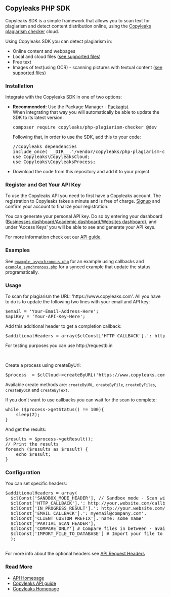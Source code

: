 <h2>Copyleaks PHP SDK</h2>
<p>
Copyleaks SDK is a simple framework that allows you to scan text for plagiarism and detect content distribution online, using the <a href="https://copyleaks.com">Copyleaks plagiarism checker</a> cloud.
</p>
<p>
Using Copyleaks SDK you can detect plagiarism in:  
<ul>
<li>Online content and webpages</li>
<li>Local and cloud files (<a href="https://api.copyleaks.com/GeneralDocumentation/TechnicalSpecifications#supportedfiletypes">see supported files</a>)</li>
<li>Free text</li>
<li>Images of text(using OCR) - scanning pictures with textual content (<a href="https://api.copyleaks.com/GeneralDocumentation/TechnicalSpecifications#supportedfiletypes">see supported files</a>)</li>
</ul>
</p>
<h3>Installation</h3>
<p>Integrate with the Copyleaks SDK in one of two options:</p>
<ul>
<li><b>Recommended:</b> Use the Package Manager - <a href="https://packagist.org/packages/copyleaks/php-plagiarism-checker">Packagist</a>.
  <br>
  When integrating that way you will automatically be able to update the SDK to its latest version:
<pre>
composer require copyleaks/php-plagiarism-checker @dev
</pre>
Following that, in order to use the SDK, add this to your code:
<pre>
//copyleaks dependencies 
include_once( __DIR__.'/vendor/copyleaks/php-plagiarism-checker/autoload.php');
use Copyleaks\CopyleaksCloud;
use Copyleaks\CopyleaksProcess;
</pre>
</li>
<li>Download the code from this repository and add it to your project.
</ul>
<h3>Register and Get Your API Key</h3>
 <p>To use the Copyleaks API you need to first have a Copyleaks account. The registration to Copyleaks takes a minute and is free of charge. <a href="https://copyleaks.com/Account/Register">Signup</a> and confirm your account to finalize your registration. </p>
 <p>You can generate your personal API key. Do so by entering your dashboard (<a href="https://api.copyleaks.com/businessesapi">Businesses dashboard/</a><a href="https://api.copyleaks.com/academicapi">Academic dashboard/</a><a href="https://api.copyleaks.com/websitesapi">Websites dashboard</a>), and under 'Access Keys' you will be able to see and generate your API keys.</p>
<p>For more information check out our <a href="https://api.copyleaks.com/Guides/HowToUse">API guide</a>.</p>
<h3>Examples</h3>
<p>See <a href="https://github.com/Copyleaks/PHP-Plagiarism-Checker/blob/master/example_asynchronous.php"><code>example_asynchronous.php</code></a> for an example using callbacks and <a href="https://github.com/Copyleaks/PHP-Plagiarism-Checker/blob/master/example_synchronous.php"><code>example_synchronous.php</code></a> for a synced example that update the status programatically.</p>
<h3>Usage</h3>
<p>To scan for plagiarism the URL: 'https://www.copyleaks.com'. All you have to do is to update the following two lines with your email and API key:
</p>
<pre>
$email = 'Your-Email-Address-Here';
$apiKey = 'Your-API-Key-Here';
</pre>
<p>Add this additional header to get a completion callback:</p>
<pre>$additionalHeaders = array($clConst['HTTP_CALLBACK'].': http://your.website.com/callbacks/' </pre>
<p>For testing purposes you can use http://requestb.in</p><BR/>

<p>Create a process using createByUrl:</p>
<pre>$process  = $clCloud->createByURL('https://www.copyleaks.com',$additionalHeaders); </pre>
<p>Available create methods are: <code>createByURL</code>, <code>createByFile</code>, <code>createByFiles</code>, <code>createByOCR</code> and <code>createByText</code>.</p>

<p>If you don't want to use callbacks you can wait for the scan to complete:</p>
<pre>
while ($process->getStatus() != 100){
	sleep(2);              
}
</pre>

<p>And get the results:</p> 
<pre>$results = $process->getResult();
// Print the results
foreach ($results as $result) {
	echo $result;
}
</pre>
<h3>Configuration</h3>
<p>You can set specific headers:</p>
<pre>$additionalHeaders = array(
  $clConst['SANDBOX_MODE_HEADER'], // Sandbox mode - Scan without consuming any credits and get back dummy results
  $clConst['HTTP_CALLBACK'].': http://your.website.com/callbacks/', # For a fast testing of callbacks option we recommend to use http://requestb.in
  $clConst['IN_PROGRESS_RESULT'].': http://your.website.com/callback/results/,
  $clConst['EMAIL_CALLBACK'].': myemail@company.com',
  $clConst['CLIENT_CUSTOM_PREFIX'].'name: some name'
  $clConst['PARTIAL_SCAN_HEADER'],
  $clConst['COMPARE_ONLY'] # Compare files in between - available only on createByFiles
  $clConst['IMPORT_FILE_TO_DATABASE'] # Import your file to our database only
  );
 </pre>
<p>For more info about the optional headers see <a href="https://api.copyleaks.com/GeneralDocumentation/RequestHeaders">API Request Headers</a>
</p>
<h3>Read More</h3>
<ul>
<li><a href="https://api.copyleaks.com/">API Homepage</a></li>
<li><a href="https://api.copyleaks.com/Guides/HowToUse">Copyleaks API guide</a></li>
<li><a href="https://copyleaks.com/">Copyleaks Homepage</a></li>
</ul>

